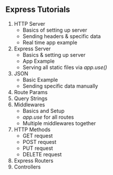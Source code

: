 ## Express Tutorials

1. HTTP Server
   - Basics of setting up server
   - Sending headers & specific data
   - Real time app example
2. Express Server
   - Basics & setting up server
   - App Example
   - Serving all static files via _app.use()_
3. JSON
   - Basic Example
   - Sending specific data manually
4. Route Params
5. Query Strings
6. Middlewares
   - Basics and Setup
   - _app.use_ for all routes
   - Multiple middlewares together
7. HTTP Methods
   - GET request
   - POST request
   - PUT request
   - DELETE request
8. Express Routers
9. Controllers

